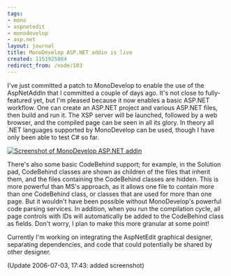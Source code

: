 ```yaml
---
tags:
- mono
- aspnetedit
- monodevelop
- asp.net
layout: journal
title: MonoDevelop ASP.NET addin is live
created: 1151925884
redirect_from: /node/103
---
```

I've just committed a patch to MonoDevelop to enable the use of the AspNetAddIn that I committed a couple of days ago. It's not close to fully-featured yet, but I'm pleased because it now enables a basic ASP.NET workflow. One can create an ASP.NET project and various ASP.NET files, then build and run it. The XSP server will be launched, followed by a web browser, and the compiled page can be seen in all its glory. In theory all .NET languages supported by MonoDevelop can be used, though I have only been able to test C# so far.<!--break--> 

<a href="http://mjhutchinson.com/files/images/MonoScreenshots/AspNetAddIn1.png"><img src="http://mjhutchinson.com/files/images/MonoScreenshots/AspNetAddIn1-small.png" alt="Screenshot of MonoDevelop ASP.NET addin"/></a>

There's also some basic CodeBehind support; for example, in the Solution pad, CodeBehind classes are shown as children of the files that inherit them, and the files containing the CodeBehind classes are hidden. This is more powerful than MS's approach, as it allows one file to contain more than one CodeBehind class, or classes that are used for more than one page. But it wouldn't have been possible without MonoDevelop's powerful code parsing services. In addition, when you run the compilation cycle, all page controls with IDs will automatically be added to the CodeBehind class as fields. Don't worry, I plan to make this more granular at some point!

Currently I'm working on integrating the AspNetEdit graphical designer, separating dependencies, and code that could potentially be shared by other designer.

(Update 2006-07-03, 17:43: added screenshot)
